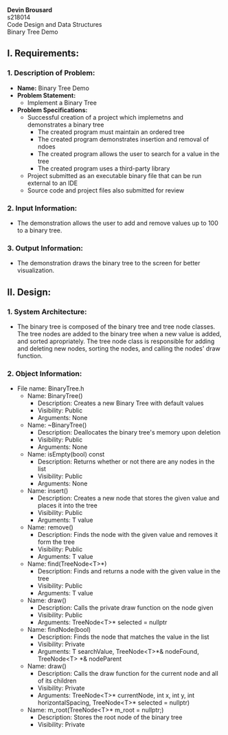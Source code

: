 **Devin Brousard**  
s218014  
Code Design and Data Structures  
Binary Tree Demo
  
## **I. Requirements:**  
### 1. Description of Problem: 
* **Name:** Binary Tree Demo
* **Problem Statement:**   
    * Implement a Binary Tree
* **Problem Specifications:**  
    * Successful creation of a project which implemetns and demonstrates a binary tree
      * The created program must maintain an ordered tree
      * The created program demonstrates insertion and removal of ndoes
      * The created program allows the user to search for a value in the tree
      * The created program uses a third-party library
    * Project submitted as an executable binary file that can be run external to an IDE
    * Source code and project files also submitted for review  
### 2. Input Information:
* The demonstration allows the user to add and remove values up to 100 to a binary tree.
### 3. Output Information:
* The demonstration draws the binary tree to the screen for better visualization.
  
## **II. Design:**
### 1. System Architecture: 
* The binary tree is composed of the binary tree and tree node classes. The tree nodes are added to the binary tree when a new value is added, and sorted apropriately. The tree node class is responsible for adding and deleting new nodes, sorting the nodes, and calling the nodes' draw function.
### 2. Object Information:
*  File name: BinaryTree.h
    * Name: BinaryTree()
      * Description: Creates a new Binary Tree with default values
      * Visibility: Public
      * Arguments: None
    * Name: ~BinaryTree()
      * Description: Deallocates the binary tree's memory upon deletion
      * Visibility: Public
      * Arguments: None
    * Name: isEmpty(bool) const
      * Description: Returns whether or not there are any nodes in the list
      * Visibility: Public
      * Arguments:  None
    * Name: insert()
      * Description: Creates a new node that stores the given value and places it into the tree
      * Visibility: Public
      * Arguments: T value
    * Name: remove()
      * Description: Finds the node with the given value and removes it form the tree
      * Visibility: Public
      * Arguments: T value
    * Name: find(TreeNode&lt;T>*)
      * Description: Finds and returns a node with the given value in the tree
      * Visibility: Public
      * Arguments: T value
    * Name: draw()
      * Description: Calls the private draw function on the node given
      * Visibility: Public
      * Arguments: TreeNode&lt;T>* selected = nullptr
    * Name: findNode(bool)
      * Description: Finds the node that matches the value in the list
      * Visibility: Private
      * Arguments: T searchValue, TreeNode&lt;T>*& nodeFound, TreeNode&lt;T> *& nodeParent
    * Name: draw()
      * Description: Calls the draw function for the current node and all of its children 
      * Visibility: Private
      * Arguments: TreeNode&lt;T>* currentNode, int x, int y, int horizontalSpacing, TreeNode&lt;T>* selected = nullptr)
    * Name: m_root(TreeNode&lt;T>* m_root = nullptr;)
      * Description: Stores the root node of the binary tree
      * Visibility: Private